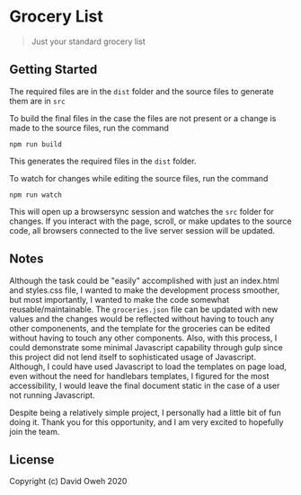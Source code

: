 # Grocery List

> Just your standard grocery list

## Getting Started

The required files are in the ```dist``` folder and the source files to generate them are in ```src```

To build the final files in the case the files are not present or a change is made to the source files, run the command
```
npm run build
```
This generates the required files in the ```dist``` folder.


To watch for changes while editing the source files, run the command
```
npm run watch
```
This will open up a browsersync session and watches the ```src``` folder for changes. If you interact with the page, scroll, or make updates to the source code, all browsers connected to the live server session will be updated.

## Notes

Although the task could be "easily" accomplished with just an index.html and styles.css file, I wanted to make the development process smoother, but most importantly, I wanted to make the code somewhat reusable/maintainable. The ```groceries.json``` file can be updated with new values and the changes would be reflected without having to touch any other componenents, and the template for the groceries can be edited without having to touch any other components. Also, with this process, I could demonstrate some minimal Javascript capability through gulp since this project did not lend itself to sophisticated usage of Javascript. Although, I could have used Javascript to load the templates on page load, even without the need for handlebars templates, I figured for the most accessibility, I would leave the final document static in the case of a user not running Javascript.

Despite being a relatively simple project, I personally had a little bit of fun doing it. Thank you for this opportunity, and I am very excited to hopefully join the team.

## License

Copyright (c) David Oweh 2020